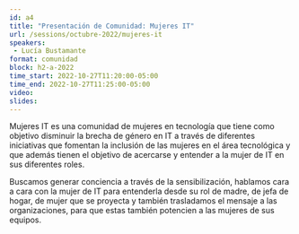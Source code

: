 ```yaml
---
id: a4
title: "Presentación de Comunidad: Mujeres IT"
url: /sessions/octubre-2022/mujeres-it
speakers:
 - Lucía Bustamante
format: comunidad
block: h2-a-2022
time_start: 2022-10-27T11:20:00-05:00
time_end: 2022-10-27T11:25:00-05:00
video:
slides:
---
```


Mujeres IT es una comunidad de mujeres en tecnología que tiene como objetivo disminuir la brecha de género en IT a través de diferentes iniciativas que fomentan la inclusión de las mujeres en el área tecnológica y que además tienen el objetivo de acercarse y entender a la mujer de IT en sus diferentes roles.

Buscamos generar conciencia a través de la sensibilización, hablamos cara a cara con la mujer de IT para entenderla desde su rol de madre, de jefa de hogar, de mujer que se proyecta y también trasladamos el mensaje a las organizaciones, para que estas también potencien a las mujeres de sus equipos.
